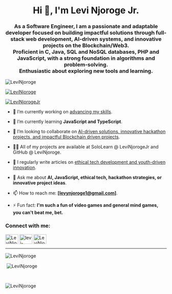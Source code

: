<h1 align="center">Hi 👋, I'm Levi Njoroge Jr.</h1>
<h3 align="center">
  As a Software Engineer, I am a passionate and adaptable developer focused on building impactful solutions through full-stack web development, AI-driven systems, and innovative projects on the Blockchain/Web3. <br>
  Proficient in C, Java, SQL and NoSQL databases, PHP and JavaScript, with a strong foundation in algorithms and problem-solving. <br>
  Enthusiastic about exploring new tools and learning.
</h3>


<p align="left"> <img src="https://komarev.com/ghpvc/?username=LeviNjoroge&label=Profile%20views&color=0e75b6&style=flat&include_all_commits=true&count_private=true" alt="LeviNjoroge" /> </p>

<p align="left"> <a href="https://github.com/ryo-ma/github-profile-trophy?&include_all_commits=true&count_private=true"><img src="https://github-profile-trophy.vercel.app/?username=LeviNjoroge&include_all_commits=true&count_private=true" alt="LeviNjoroge" /></a> </p>

<p align="left"> <a href="https://twitter.com/LeviNjorogeJr" target="blank"><img src="https://img.shields.io/twitter/follow/LeviNjorogeJr?logo=twitter&style=for-the-badge" alt="LeviNjorogeJr" /></a> </p>



- 🔭 I’m currently working on [advancing my skills](...).

- 🌱 I’m currently learning **JavaScript and TypeScript**.

- 👯 I’m looking to collaborate on [AI-driven solutions, innovative hackathon projects, and impactful Blockchain driven projects](...).

<!-- - 🤝 I’m looking for help with [integrating offline code editors into apps and implementing robust health-tracking software](...).-->

- 👨‍💻 All of my projects are available at SoloLearn @ LeviNjorogeJr and GitHub @ LeviNjoroge.

- 📝 I regularly write articles on [ethical tech development and youth-driven innovation](...).

- 💬 Ask me about **AI, JavaScript, ethical tech, hackathon strategies, or innovative project ideas**.

- 📫 How to reach me: **[levynjoroge1@gmail.com]**.

<!--- 📄 Know about my experiences: (...).-->

- ⚡ Fun fact: **I'm such a fun of video games and general mind games, you can't beat me, bet.**

<!--
### Blogs posts
 BLOG-POST-LIST:START -->
<!-- BLOG-POST-LIST:END -->

<h3 align="left">Connect with me:</h3>
<p align="left">
<!-- <a href="https://codepen.io/LeviNjoroge" target="blank"><img align="center" src="https://raw.githubusercontent.com/rahuldkjain/github-profile-readme-generator/master/src/images/icons/Social/codepen.svg" alt="LeviNjoroge" height="30" width="40" /></a> -->
<a href="https://twitter.com/LeviNjorogeJr" target="blank"><img align="center" src="https://raw.githubusercontent.com/rahuldkjain/github-profile-readme-generator/master/src/images/icons/Social/twitter.svg" alt="LeviNjorogeJr" height="30" width="40" /></a>
<a href="https://www.linkedin.com/in/levi-njoroge-jr-722295189" target="blank"><img align="center" src="https://raw.githubusercontent.com/rahuldkjain/github-profile-readme-generator/master/src/images/icons/Social/linked-in-alt.svg" alt="levi-njoroge-jr" height="30" width="40" /></a>
<!-- <a href="https://kaggle.com/morgan okumu" target="blank"><img align="center" src="https://raw.githubusercontent.com/rahuldkjain/github-profile-readme-generator/master/src/images/icons/Social/kaggle.svg" alt="morgan okumu" height="30" width="40" /></a> -->
<!-- <a href="https://fb.com/levynjoroge" target="blank"><img align="center" src="https://raw.githubusercontent.com/rahuldkjain/github-profile-readme-generator/master/src/images/icons/Social/facebook.svg" alt="morgan okumu" height="30" width="40" /></a> -->
<a href="https://instagram.com/jr.levinjoroge" target="blank"><img align="center" src="https://raw.githubusercontent.com/rahuldkjain/github-profile-readme-generator/master/src/images/icons/Social/instagram.svg" alt="LeviNjorogeJr" height="30" width="40" /></a>
<!-- <a href="https://medium.com/@cyb37 v3n0m" target="blank"><img align="center" src="https://raw.githubusercontent.com/rahuldkjain/github-profile-readme-generator/master/src/images/icons/Social/medium.svg" alt="@cyb37 v3n0m" height="30" width="40" /></a>
</p> --> <br> <hr>

<p><img align="left" src="https://github-readme-stats.vercel.app/api/top-langs?username=LeviNjoroge&show_icons=true&locale=en&layout=compact&include_all_commits=true&count_private=true" alt="LeviNjoroge" /></p> <br>


<p>&nbsp;<img align="center" src="https://github-readme-stats.vercel.app/api?username=LeviNjoroge&show_icons=true&locale=en&include_all_commits=true&count_private=true" alt="LeviNjoroge" /></p> <br>

<p><img align="center" src="https://github-readme-streak-stats.herokuapp.com/?user=LeviNjoroge&include_all_commits=true&count_private=true" alt="LeviNjoroge" /></p> <br>

